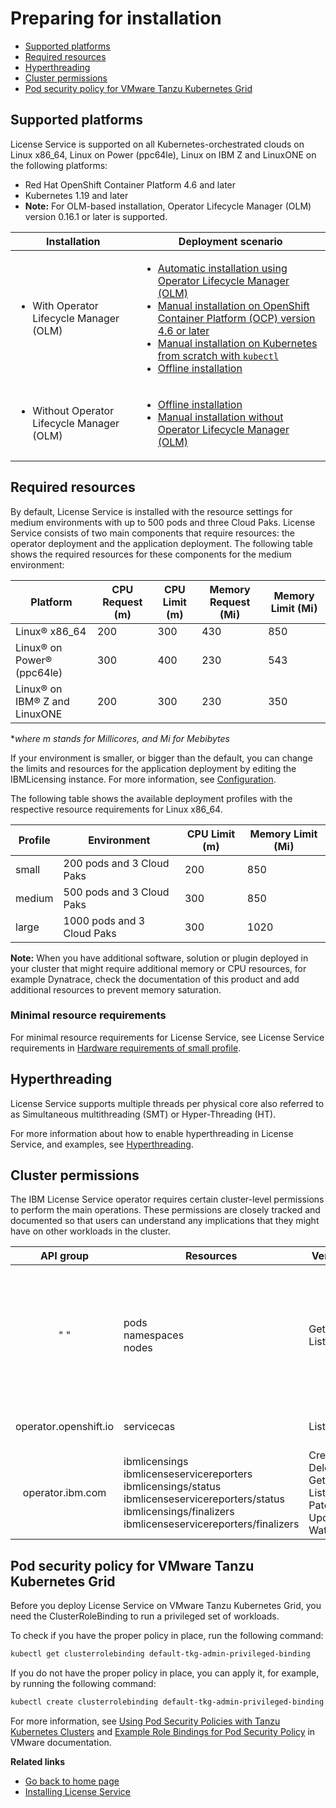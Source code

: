 
# Preparing for installation

- [Supported platforms](#supported-platforms)
- [Required resources](#required-resources)
- [Hyperthreading](#hyperthreading)
- [Cluster permissions](#cluster-permissions)
- [Pod security policy for VMware Tanzu Kubernetes Grid](#pod-security-policy-for-vmware-tanzu-kubernetes-grid)

## Supported platforms

License Service is supported on all Kubernetes-orchestrated clouds on Linux x86_64, Linux on Power (ppc64le), Linux on IBM Z and LinuxONE on the following platforms:
- Red Hat OpenShift Container Platform 4.6 and later
- Kubernetes 1.19 and later
- **Note:** For OLM-based installation, Operator Lifecycle Manager (OLM) version 0.16.1 or later is supported.

|Installation|Deployment scenario|
|---|---|
|<ul><li>With Operator Lifecycle Manager (OLM)</li></ul>|<ul><li>[Automatic installation using Operator Lifecycle Manager (OLM)](Automatic_installation.md)</li><li>[Manual installation on OpenShift Container Platform (OCP) version 4.6 or later](Install_on_OCP.md)</li><li>[Manual installation on Kubernetes from scratch with `kubectl`](Install_from_scratch.md)</li><li>[Offline installation](Install_offline.md)</li></ul>|
|<ul><li>Without Operator Lifecycle Manager (OLM)</li></ul>| <ul><li>[Offline installation](Install_offline.md)</li><li>[Manual installation without Operator Lifecycle Manager (OLM)](Install_without_OLM.md)</li></ul>|

## Required resources

By default, License Service is installed with the resource settings for medium environments with up to 500 pods and three Cloud Paks. License Service consists of two main components that require resources: the operator deployment and the application deployment. The following table shows the required resources for these components for the medium environment:

|Platform|CPU Request (m)|CPU Limit (m)|Memory Request (Mi)|Memory Limit (Mi)|
|---|---|---|---|---|
|Linux® x86_64| 200 | 300| 430| 850|
|Linux® on Power® (ppc64le)|300| 400| 230| 543|
|Linux® on IBM® Z and LinuxONE| 200| 300| 230| 350|

 *_where m stands for Millicores, and Mi for Mebibytes_

If your environment is smaller, or bigger than the default, you can change the limits and resources for the application deployment by editing the IBMLicensing instance. For more information, see [Configuration](Configuration.md#modifying-the-application-deployment-resources).

The following table shows the available deployment profiles with the respective resource requirements for Linux x86_64.

|Profile|Environment|CPU Limit (m)|Memory Limit (Mi) |
|---|---|---|---|
|small|200 pods and 3 Cloud Paks|200 | 850|
|medium|500 pods and 3 Cloud Paks|300| 850|
|large|1000 pods and 3 Cloud Paks|300| 1020|

**Note:** When you have additional software, solution or plugin deployed in your cluster that might require additional memory or CPU resources, for example Dynatrace, check the documentation of this product and add additional resources to prevent memory saturation.

### Minimal resource requirements

For minimal resource requirements for License Service, see License Service requirements in [Hardware requirements of small profile](https://www.ibm.com/docs/en/cpfs?topic=services-hardware-requirements-small-profile).

## Hyperthreading

License Service supports multiple threads per physical core also referred to as Simultaneous multithreading (SMT) or Hyper-Threading (HT).

For more information about how to enable hyperthreading in License Service, and examples, see [Hyperthreading](https://www.ibm.com/docs/en/cpfs?topic=operator-hyperthreading).

## Cluster permissions

The IBM License Service operator requires certain cluster-level permissions to perform the main operations. These permissions are closely tracked and documented so that users can understand any implications that they might have on other workloads in the cluster.

|**API group**| **Resources** | **Verbs**  | **Description**    |
|:------------:|--------------|-------------|--------------------|
|" "|pods </br> namespaces </br> nodes|Get </br> List|The cluster permissions for the `ibm-license-service` service account are **read-only access** permissions that are required to properly discover the running {{site.data.keyword.IBM_notm}} applications to report license usage of the Virtual Processor Core (VPC) and Processor Value Unit (PVU) metrics.|
|operator.openshift.io|servicecas|List|These permissions are required to generate the TLS certificate for License Service. |
|operator.ibm.com| ibmlicensings </br> ibmlicenseservicereporters </br> ibmlicensings/status </br> ibmlicenseservicereporters/status </br> ibmlicensings/finalizers </br> ibmlicenseservicereporters/finalizers|Create </br> Delete </br> Get </br> List </br> Patch </br> Update </br> Watch| The cluster permissions for the `ibm-licensing-operator` service account are required to properly manage the status of the IBM License Service operator.|

## Pod security policy for VMware Tanzu Kubernetes Grid

Before you deploy License Service on VMware Tanzu Kubernetes Grid, you need the ClusterRoleBinding to run a privileged set of workloads.

To check if you have the proper policy in place, run the following command:

```bash
kubectl get clusterrolebinding default-tkg-admin-privileged-binding
```

If you do not have the proper policy in place, you can apply it, for example, by running the following command:

```bash
kubectl create clusterrolebinding default-tkg-admin-privileged-binding --clusterrole=psp:vmware-system-privileged --group=system:authenticated
```

For more information, see [Using Pod Security Policies with Tanzu Kubernetes Clusters](https://docs.vmware.com/en/VMware-vSphere/7.0/vmware-vsphere-with-tanzu/GUID-CD033D1D-BAD2-41C4-A46F-647A560BAEAB.html#GUID-CD033D1D-BAD2-41C4-A46F-647A560BAEAB) and [Example Role Bindings for Pod Security Policy](https://docs.vmware.com/en/VMware-vSphere/7.0/vmware-vsphere-with-tanzu/GUID-4CCDBB85-2770-4FB8-BF0E-5146B45C9543.html) in VMware documentation.

<b>Related links</b>

- [Go back to home page](../License_Service_main.md#documentation)
- [Installing License Service](Installation_scenarios.md)

